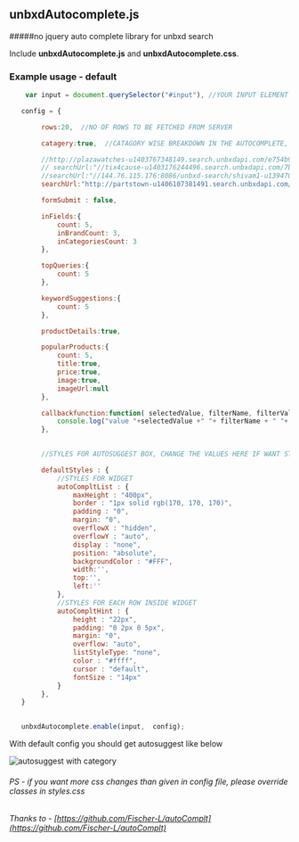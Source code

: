## unbxdAutocomplete.js
#####no jquery auto complete library for unbxd search

Include **unbxdAutocomplete.js** and **unbxdAutocomplete.css**.


### Example usage - default

```javascript
    var input = document.querySelector("#input"), //YOUR INPUT ELEMENT

   config = {

		rows:20,  //NO OF ROWS TO BE FETCHED FROM SERVER 

		catagery:true,  //CATAGORY WISE BREAKDOWN IN THE AUTOCOMPLETE, GIVE TRUE IF YOU WANT THIS

		//http://plazawatches-u1403767348149.search.unbxdapi.com/e754b9ef9da2d315d4a97aa57457b81e/autosuggest
		// searchUrl:"//tix4cause-u1403176244496.search.unbxdapi.com/7b0e6e36282b6db1bfd69a2af86b4674/autosuggest",
		//searchUrl:"//144.76.115.176:8086/unbxd-search/shivam1-u1394705575346/autosuggest",
		searchUrl:"http://partstown-u1406107381491.search.unbxdapi.com/1038fb78dbd387a388a718d91d2c0f11/autosuggest",

		formSubmit : false,

		inFields:{
			count: 5,
			inBrandCount: 3,
			inCategoriesCount: 3
		},

		topQueries:{
			count: 5
		},

		keywordSuggestions:{
			count: 5
		},

		productDetails:true,

		popularProducts:{
			count: 5,
			title:true,
			price:true,
			image:true,
			imageUrl:null
		},

		callbackfunction:function( selectedValue, filterName, filterValue){
			console.log("value "+selectedValue +" "+ filterName + " "+ filterValue);
		},
		

		//STYLES FOR AUTOSUGGEST BOX, CHANGE THE VALUES HERE IF WANT STYLES APRT FROM DEFAULT ONE

		defaultStyles : {
		    //STYLES FOR WIDGET
			autoCompltList : {
				maxHeight : "400px",
				border : "1px solid rgb(170, 170, 170)",
				padding : "0",
				margin: "0",
				overflowX : "hidden",
				overflowY : "auto",
				display : "none",
				position: "absolute",
				backgroundColor : "#FFF",
				width:'',
				top:'',
				left:''
			},
			//STYLES FOR EACH ROW INSIDE WIDGET
			autoCompltHint : {
				height : "22px",
				padding: "0 2px 0 5px",
				margin: "0",
				overflow: "auto",
				listStyleType: "none",
				color : "#ffff",
				cursor : "default",
				fontSize : "14px"
			}
		},
   }

  
   unbxdAutocomplete.enable(input,  config);
```

With default config you should get autosuggest like below


![autosuggest with category](https://raw.githubusercontent.com/unbxd/autosuggest/master/screenshots/category.png "autosuggest with category")


###### PS - if you want more css changes than given in config file, please override classes in styles.css

###### Thanks to -  [https://github.com/Fischer-L/autoComplt](https://github.com/Fischer-L/autoComplt)



